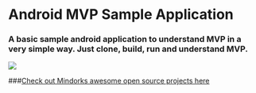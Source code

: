# Android MVP Sample Application

### A basic sample android application to understand MVP in a very simple way. Just clone, build, run and understand MVP.

<img src=https://raw.githubusercontent.com/amitshekhariitbhu/Android-MVP-Sample-Application/master/assets/mvp.png >

###[Check out Mindorks awesome open source projects here](https://mindorks.com/open-source-projects)